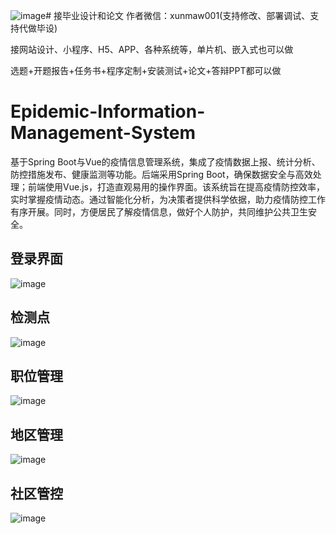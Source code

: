 ![image](https://github.com/user-attachments/assets/b0b5fb1d-fa63-4050-873b-0920df28de02)# 接毕业设计和论文
作者微信：xunmaw001(支持修改、部署调试、支持代做毕设)

接网站设计、小程序、H5、APP、各种系统等，单片机、嵌入式也可以做

选题+开题报告+任务书+程序定制+安装测试+论文+答辩PPT都可以做
# Epidemic-Information-Management-System
基于Spring Boot与Vue的疫情信息管理系统，集成了疫情数据上报、统计分析、防控措施发布、健康监测等功能。后端采用Spring Boot，确保数据安全与高效处理；前端使用Vue.js，打造直观易用的操作界面。该系统旨在提高疫情防控效率，实时掌握疫情动态。通过智能化分析，为决策者提供科学依据，助力疫情防控工作有序开展。同时，方便居民了解疫情信息，做好个人防护，共同维护公共卫生安全。
## 登录界面
![image](https://github.com/user-attachments/assets/b76229e9-b0b5-4031-8cce-5f2b6237cdcd)
## 检测点
![image](https://github.com/user-attachments/assets/fe6fc88f-4c98-4877-aec8-0d310a565692)
## 职位管理
![image](https://github.com/user-attachments/assets/61cb7ffb-4581-4a63-82a1-d908445e289e)
## 地区管理
![image](https://github.com/user-attachments/assets/ae0ad21f-4913-46e4-b19a-42448376fefa)
## 社区管控
![image](https://github.com/user-attachments/assets/4a6b10ca-5503-4918-814d-dd66bd1f920c)

